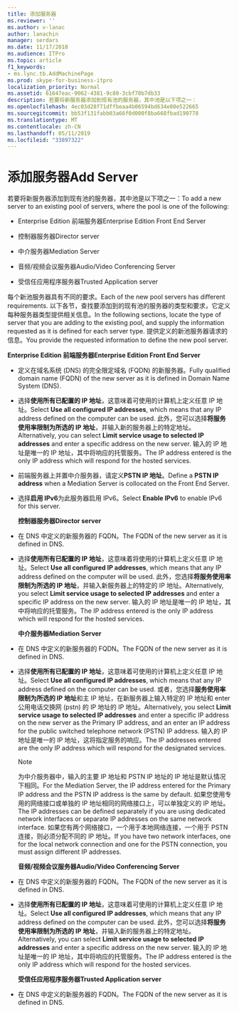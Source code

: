 ```yaml
---
title: 添加服务器
ms.reviewer: ''
ms.author: v-lanac
author: lanachin
manager: serdars
ms.date: 11/17/2018
ms.audience: ITPro
ms.topic: article
f1_keywords:
- ms.lync.tb.AddMachinePage
ms.prod: skype-for-business-itpro
localization_priority: Normal
ms.assetid: 61647eac-9062-4381-9c80-3cbf70b7db33
description: 若要将新服务器添加到现有池的服务器，其中池是以下项之一：
ms.openlocfilehash: 4ec03d28f71dffbeaa4b06594bd634e80e522665
ms.sourcegitcommit: bb53f131fabb03a66f0d000f8ba668fbad190778
ms.translationtype: MT
ms.contentlocale: zh-CN
ms.lasthandoff: 05/11/2019
ms.locfileid: "33897322"
---
```

# <a name="add-server"></a><span data-ttu-id="bec7f-103">添加服务器</span><span class="sxs-lookup"><span data-stu-id="bec7f-103">Add Server</span></span>
 
<span data-ttu-id="bec7f-104">若要将新服务器添加到现有池的服务器，其中池是以下项之一：</span><span class="sxs-lookup"><span data-stu-id="bec7f-104">To add a new server to an existing pool of servers, where the pool is one of the following:</span></span>
  
- <span data-ttu-id="bec7f-105">Enterprise Edition 前端服务器</span><span class="sxs-lookup"><span data-stu-id="bec7f-105">Enterprise Edition Front End Server</span></span>
    
- <span data-ttu-id="bec7f-106">控制器服务器</span><span class="sxs-lookup"><span data-stu-id="bec7f-106">Director server</span></span>
    
- <span data-ttu-id="bec7f-107">中介服务器</span><span class="sxs-lookup"><span data-stu-id="bec7f-107">Mediation Server</span></span>
    
- <span data-ttu-id="bec7f-108">音频/视频会议服务器</span><span class="sxs-lookup"><span data-stu-id="bec7f-108">Audio/Video Conferencing Server</span></span>
    
- <span data-ttu-id="bec7f-109">受信任应用程序服务器</span><span class="sxs-lookup"><span data-stu-id="bec7f-109">Trusted Application server</span></span>
    
<span data-ttu-id="bec7f-110">每个新池服务器具有不同的要求。</span><span class="sxs-lookup"><span data-stu-id="bec7f-110">Each of the new pool servers has different requirements.</span></span> <span data-ttu-id="bec7f-111">以下各节，查找要添加到的现有池的服务器的类型和要求，它定义每种服务器类型提供相关信息。</span><span class="sxs-lookup"><span data-stu-id="bec7f-111">In the following sections, locate the type of server that you are adding to the existing pool, and supply the information requested as it is defined for each server type.</span></span> <span data-ttu-id="bec7f-112">提供定义的新池服务器请求的信息。</span><span class="sxs-lookup"><span data-stu-id="bec7f-112">You provide the requested information to define the new pool server.</span></span>
  
 <span data-ttu-id="bec7f-113">**Enterprise Edition 前端服务器**</span><span class="sxs-lookup"><span data-stu-id="bec7f-113">**Enterprise Edition Front End Server**</span></span>
  
- <span data-ttu-id="bec7f-114">定义在域名系统 (DNS) 的完全限定域名 (FQDN) 的新服务器。</span><span class="sxs-lookup"><span data-stu-id="bec7f-114">Fully qualified domain name (FQDN) of the new server as it is defined in Domain Name System (DNS).</span></span>
    
- <span data-ttu-id="bec7f-115">选择**使用所有已配置的 IP 地址**，这意味着可使用的计算机上定义任意 IP 地址。</span><span class="sxs-lookup"><span data-stu-id="bec7f-115">Select **Use all configured IP addresses**, which means that any IP address defined on the computer can be used.</span></span> <span data-ttu-id="bec7f-116">此外，您可以选择**将服务使用率限制为所选的 IP 地址**，并输入新的服务器上的特定地址。</span><span class="sxs-lookup"><span data-stu-id="bec7f-116">Alternatively, you can select **Limit service usage to selected IP addresses** and enter a specific address on the new server.</span></span> <span data-ttu-id="bec7f-117">输入的 IP 地址是唯一的 IP 地址，其中将响应的托管服务。</span><span class="sxs-lookup"><span data-stu-id="bec7f-117">The IP address entered is the only IP address which will respond for the hosted services.</span></span>
    
- <span data-ttu-id="bec7f-118">前端服务器上并置中介服务器，请定义**PSTN IP 地址**。</span><span class="sxs-lookup"><span data-stu-id="bec7f-118">Define a **PSTN IP address** when a Mediation Server is collocated on the Front End Server.</span></span>
    
- <span data-ttu-id="bec7f-119">选择**启用 IPv6**为此服务器启用 IPv6。</span><span class="sxs-lookup"><span data-stu-id="bec7f-119">Select **Enable IPv6** to enable IPv6 for this server.</span></span>
    
  <span data-ttu-id="bec7f-120">**控制器服务器**</span><span class="sxs-lookup"><span data-stu-id="bec7f-120">**Director server**</span></span>
  
- <span data-ttu-id="bec7f-121">在 DNS 中定义的新服务器的 FQDN。</span><span class="sxs-lookup"><span data-stu-id="bec7f-121">The FQDN of the new server as it is defined in DNS.</span></span>
    
- <span data-ttu-id="bec7f-122">选择**使用所有已配置的 IP 地址**，这意味着将使用的计算机上定义任意 IP 地址。</span><span class="sxs-lookup"><span data-stu-id="bec7f-122">Select **Use all configured IP addresses**, which means that any IP address defined on the computer will be used.</span></span> <span data-ttu-id="bec7f-123">此外，您选择**将服务使用率限制为所选的 IP 地址**，并输入新服务器上的特定的 IP 地址。</span><span class="sxs-lookup"><span data-stu-id="bec7f-123">Alternatively, you select **Limit service usage to selected IP addresses** and enter a specific IP address on the new server.</span></span> <span data-ttu-id="bec7f-124">输入的 IP 地址是唯一的 IP 地址，其中将响应的托管服务。</span><span class="sxs-lookup"><span data-stu-id="bec7f-124">The IP address entered is the only IP address which will respond for the hosted services.</span></span>
    
  <span data-ttu-id="bec7f-125">**中介服务器**</span><span class="sxs-lookup"><span data-stu-id="bec7f-125">**Mediation Server**</span></span>
  
- <span data-ttu-id="bec7f-126">在 DNS 中定义的新服务器的 FQDN。</span><span class="sxs-lookup"><span data-stu-id="bec7f-126">The FQDN of the new server as it is defined in DNS.</span></span>
    
- <span data-ttu-id="bec7f-127">选择**使用所有已配置的 IP 地址**，这意味着可使用的计算机上定义任意 IP 地址。</span><span class="sxs-lookup"><span data-stu-id="bec7f-127">Select **Use all configured IP addresses**, which means that any IP address defined on the computer can be used.</span></span> <span data-ttu-id="bec7f-128">或者，您选择**服务使用率限制为所选的 IP 地址**和主 IP 地址，在新服务器上输入特定的 IP 地址和 enter 公用电话交换网 (pstn) 的 IP 地址的 IP 地址。</span><span class="sxs-lookup"><span data-stu-id="bec7f-128">Alternatively, you select **Limit service usage to selected IP addresses** and enter a specific IP address on the new server as the Primary IP address, and an enter an IP address for the public switched telephone network (PSTN) IP address.</span></span> <span data-ttu-id="bec7f-129">输入的 IP 地址是唯一的 IP 地址，这将指定服务的响应。</span><span class="sxs-lookup"><span data-stu-id="bec7f-129">The IP addresses entered are the only IP address which will respond for the designated services.</span></span>
    
    > [!NOTE]
    > <span data-ttu-id="bec7f-130">为中介服务器中，输入的主要 IP 地址和 PSTN IP 地址的 IP 地址是默认情况下相同。</span><span class="sxs-lookup"><span data-stu-id="bec7f-130">For the Mediation Server, the IP address entered for the Primary IP address and the PSTN IP address is the same by default.</span></span> <span data-ttu-id="bec7f-131">如果您使用专用的网络接口或单独的 IP 地址相同的网络接口上，可以单独定义的 IP 地址。</span><span class="sxs-lookup"><span data-stu-id="bec7f-131">The IP addresses can be defined separately if you are using dedicated network interfaces or separate IP addresses on the same network interface.</span></span> <span data-ttu-id="bec7f-132">如果您有两个网络接口，一个用于本地网络连接，一个用于 PSTN 连接，则必须分配不同的 IP 地址。</span><span class="sxs-lookup"><span data-stu-id="bec7f-132">If you have two network interfaces, one for the local network connection and one for the PSTN connection, you must assign different IP addresses.</span></span> 
  
  <span data-ttu-id="bec7f-133">**音频/视频会议服务器**</span><span class="sxs-lookup"><span data-stu-id="bec7f-133">**Audio/Video Conferencing Server**</span></span>
  
- <span data-ttu-id="bec7f-134">在 DNS 中定义的新服务器的 FQDN。</span><span class="sxs-lookup"><span data-stu-id="bec7f-134">The FQDN of the new server as it is defined in DNS.</span></span>
    
- <span data-ttu-id="bec7f-135">选择**使用所有已配置的 IP 地址**，这意味着可使用的计算机上定义任意 IP 地址。</span><span class="sxs-lookup"><span data-stu-id="bec7f-135">Select **Use all configured IP addresses**, which means that any IP address defined on the computer can be used.</span></span> <span data-ttu-id="bec7f-136">此外，您可以选择**将服务使用率限制为所选的 IP 地址**，并输入新的服务器上的特定地址。</span><span class="sxs-lookup"><span data-stu-id="bec7f-136">Alternatively, you can select **Limit service usage to selected IP addresses** and enter a specific address on the new server.</span></span> <span data-ttu-id="bec7f-137">输入的 IP 地址是唯一的 IP 地址，其中将响应的托管服务。</span><span class="sxs-lookup"><span data-stu-id="bec7f-137">The IP address entered is the only IP address which will respond for the hosted services.</span></span>
    
  <span data-ttu-id="bec7f-138">**受信任应用程序服务器**</span><span class="sxs-lookup"><span data-stu-id="bec7f-138">**Trusted Application server**</span></span>
  
- <span data-ttu-id="bec7f-139">在 DNS 中定义的新服务器的 FQDN。</span><span class="sxs-lookup"><span data-stu-id="bec7f-139">The FQDN of the new server as it is defined in DNS.</span></span>
    

